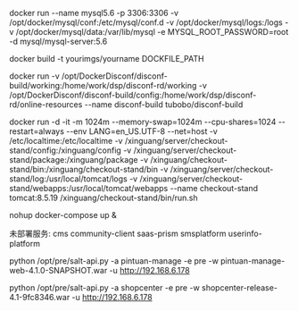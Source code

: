 docker run --name mysql5.6 -p 3306:3306 -v /opt/docker/mysql/conf:/etc/mysql/conf.d -v /opt/docker/mysql/logs:/logs -v /opt/docker/mysql/data:/var/lib/mysql -e MYSQL\_ROOT\_PASSWORD=root -d mysql/mysql-server:5.6

docker build -t yourimgs/yourname DOCKFILE_PATH

docker run -v /opt/DockerDisconf/disconf-build/working:/home/work/dsp/disconf-rd/working -v /opt/DockerDisconf/disconf-build/config:/home/work/dsp/disconf-rd/online-resources --name disconf-build tubobo/disconf-build

 docker run -d -it -m 1024m --memory-swap=1024m --cpu-shares=1024 --restart=always --env LANG=en_US.UTF-8 --net=host -v /etc/localtime:/etc/localtime -v /xinguang/server/checkout-stand/config:/xinguang/config -v /xinguang/server/checkout-stand/package:/xinguang/package -v /xinguang/checkout-stand/bin:/xinguang/checkout-stand/bin -v /xinguang/server/checkout-stand/log:/usr/local/tomcat/logs -v /xinguang/server/checkout-stand/webapps:/usr/local/tomcat/webapps --name checkout-stand tomcat:8.5.19 /xinguang/checkout-stand/bin/run.sh

nohup docker-compose up &


未部署服务:
cms
community-client
saas-prism
smsplatform
userinfo-platform


python /opt/pre/salt-api.py -a pintuan-manage -e pre -w  pintuan-manage-web-4.1.0-SNAPSHOT.war -u http://192.168.6.178

python /opt/pre/salt-api.py -a  shopcenter -e pre -w shopcenter-release-4.1-9fc8346.war -u http://192.168.6.178